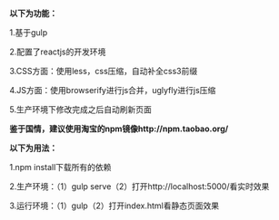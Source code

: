 
**以下为功能：**

1.基于gulp


2.配置了reactjs的开发环境


3.CSS方面：使用less，css压缩，自动补全css3前缀


4.JS方面：使用browserify进行js合并，uglyfly进行js压缩


5.生产环境下修改完成之后自动刷新页面



**鉴于国情，建议使用淘宝的npm镜像http://npm.taobao.org/**

**以下为用法：**

1.npm install下载所有的依赖


2.生产环境：（1）gulp serve（2）打开http://localhost:5000/看实时效果


3.运行环境：（1）gulp（2）打开index.html看静态页面效果
